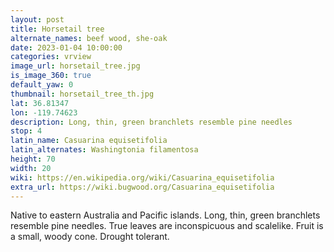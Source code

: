 ```yaml
---
layout: post
title: Horsetail tree
alternate_names: beef wood, she-oak
date: 2023-01-04 10:00:00
categories: vrview
image_url: horsetail_tree.jpg
is_image_360: true
default_yaw: 0
thumbnail: horsetail_tree_th.jpg
lat: 36.81347
lon: -119.74623
description: Long, thin, green branchlets resemble pine needles
stop: 4
latin_name: Casuarina equisetifolia
latin_alternates: Washingtonia filamentosa
height: 70
width: 20
wiki: https://en.wikipedia.org/wiki/Casuarina_equisetifolia
extra_url: https://wiki.bugwood.org/Casuarina_equisetifolia
---
```

Native to eastern Australia and Pacific islands. Long, thin, green branchlets resemble pine needles. True leaves are inconspicuous and scalelike. Fruit is a small, woody cone. Drought​ ​tolerant.
